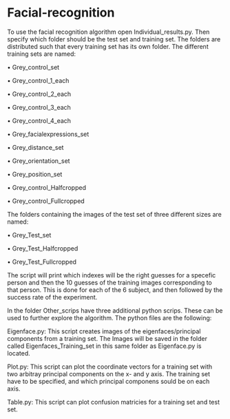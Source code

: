 # Facial-recognition
To use the facial recognition algorithm open Individual_results.py. Then specify which folder should be the test set and training set.  The folders are distributed such that every training set has its own folder. The different training sets are named:

• Grey_control_set 

• Grey_control_1_each

• Grey_control_2_each

• Grey_control_3_each

• Grey_control_4_each

• Grey_facialexpressions_set

• Grey_distance_set

• Grey_orientation_set

• Grey_position_set

• Grey_control_Halfcropped

• Grey_control_Fullcropped

The folders containing the images of the test set of three different sizes are named:

• Grey_Test_set

• Grey_Test_Halfcropped

• Grey_Test_Fullcropped

The script will print which indexes will be the right guesses for a specefic person and then the 10 guesses of the training images corresponding to that person. This is done for each of the 6 subject, and then followed by the success rate of the experiment. 


In the folder Other_scrips have three additional python scrips. These can be used to further explore the algorithm. The python files are the following: 

Eigenface.py: This script creates images of the eigenfaces/principal components from a training set. The Images will be saved in the folder called Eigenfaces_Training_set in this same folder as Eigenface.py is located. 

Plot.py: This script can plot the coordinate vectors for a training set with two arbitray principal components on the x- and y axis. The training set have to be specified, and which principal componens sould be on each axis.

Table.py: This script can plot confusion matricies for a training set and test set.
